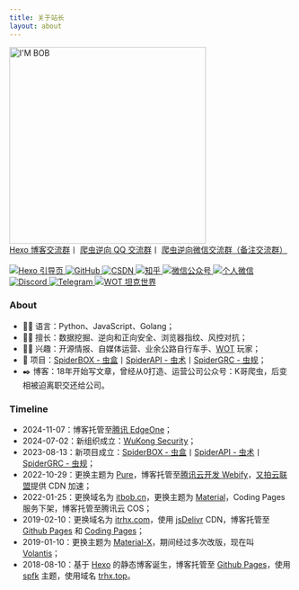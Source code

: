 ```yaml
---
title: 关于站长
layout: about
---
```


<img class="nofancybox" src="https://static.spiderapi.cn/itbob/images/about/bob.jpg" alt="I'M BOB" height="350"/>
<br>
<!-- <div class="text-roll">
    <p>
        <span>ITBOB ● 鲍勃</span>
    </p>
</div> -->

<div class="group">
    <a href="https://static.spiderapi.cn/public/images/info/qq_group_hexo1.jpg" title="点击扫码加入 Hexo 博客交流群">Hexo 博客交流群</a>丨
    <a href="https://static.spiderapi.cn/public/images/info/qq_group_spider1.jpg" title="点击扫码加入爬虫逆向 QQ 交流群">爬虫逆向 QQ 交流群</a>丨
    <a href="https://static.spiderapi.cn/public/images/info/wechat.jpg" title="点击扫码加入爬虫逆向微信交流群（备注交流群）">爬虫逆向微信交流群（备注交流群）</a>
</div>
<br>

<div class="contact">
    <a href="https://itbob.cn/" title="Hexo 引导页">
        <img class="nofancybox" src="https://static.spiderapi.cn/public/images/logo/hexo_48x48.png" alt="Hexo 引导页"/>
    </a>
    <a href="https://github.com/TRHX" title="GitHub">
        <img class="nofancybox" src="https://static.spiderapi.cn/public/images/logo/github_48x48.png" alt="GitHub"/>
    </a>
    <a href="https://itrhx.blog.csdn.net/?type=blog" title="CSDN">
        <img class="nofancybox" src="https://static.spiderapi.cn/public/images/logo/csdn_48x48.png" alt="CSDN"/>
    </a>
    <a href="https://www.zhihu.com/people/itrhx" title="知乎">
        <img class="nofancybox" src="https://static.spiderapi.cn/public/images/logo/zhihu_48x48.png" alt="知乎"/>
    </a>
    <a href="https://static.spiderapi.cn/public/images/info/spider_skill_green.png" title="微信公众号">
        <img class="nofancybox" src="https://static.spiderapi.cn/public/images/logo/mpweixin_48x48.png" alt="微信公众号"/>
    </a>
    <a href="https://static.spiderapi.cn/public/images/info/wechat.jpg" title="个人微信">
        <img class="nofancybox weixin" src="https://static.spiderapi.cn/public/images/logo/wechat_48x48.png" alt="个人微信"/>
    </a>
    <a href="http://discordapp.com/users/1124152819423920188" title="Discord">
        <img class="nofancybox" src="https://static.spiderapi.cn/public/images/logo/discord_48x48.png" alt="Discord"/>
    </a>
    <a href="https://t.me/WUKSEC" title="Telegram">
        <img class="nofancybox" src="https://static.spiderapi.cn/public/images/logo/telegram_48x48.png" alt="Telegram"/>
    </a>
    <a href="https://wotgame.cn/zh-cn/community/accounts/7050733952-%E8%88%92%E5%B0%8F%E5%85%8B%E4%B8%8E%E8%B4%9D%E5%B0%8F%E5%A1%94/" title="WOT 坦克世界">
        <img class="nofancybox" src="https://static.spiderapi.cn/public/images/logo/wot_48x48.png" alt="WOT 坦克世界"/>
    </a>
</div>

### About

- 👨‍💻 语言：Python、JavaScript、Golang；
- 👨‍🎓 擅长：数据挖掘、逆向和正向安全、浏览器指纹、风控对抗；
- 🚴‍♀️ 兴趣：开源情报、自媒体运营、业余公路自行车手、[WOT](https://wot.360.cn/) 玩家；
- 💾 项目：[SpiderBOX - 虫盒](https://spiderbox.cn/)丨[SpiderAPI - 虫术](https://spiderapi.cn/)丨[SpiderGRC - 虫规](https://spidergrc.cn/)；
- ✒️ 博客：18年开始写文章，曾经从0打造、运营公司公众号：K哥爬虫，后变相被迫离职交还给公司。

<!-- ### Contact -->

<!-- <font color='red'>**爬虫逆向微信交流群：添加微信 IT-BOB**</font> -->


### Timeline

- 2024-11-07：博客托管至[腾讯 EdgeOne](https://edgeone.ai/)；
- 2024-07-02：新组织成立：[WuKong Security](https://github.com/WuKongSecurity)；
- 2023-08-13：新项目成立：[SpiderBOX - 虫盒](https://spiderbox.cn/)丨[SpiderAPI - 虫术](https://spiderapi.cn/)丨[SpiderGRC - 虫规](https://spidergrc.cn/)；
- 2022-10-29：更换主题为 [Pure](https://github.com/renbaoshuo/hexo-theme-pure)，博客托管至[腾讯云开发 Webify](https://webify.cloudbase.net/)，[又拍云联盟](https://www.upyun.com/league)提供 CDN 加速；
- 2022-01-25：更换域名为 [itbob.cn](https://www.itbob.cn/)，更换主题为 [Material](https://github.com/bollnh/hexo-theme-material)，Coding Pages 服务下架，博客托管至腾讯云 COS；
- 2019-02-10：更换域名为 [itrhx.com](https://www.itrhx.com/)，使用 [jsDelivr](https://www.jsdelivr.com/) CDN，博客托管至 [Github Pages](https://pages.github.com/) 和 [Coding Pages](https://coding.net/)；
- 2019-01-10：更换主题为 [Material-X](https://github.com/xaoxuu/hexo-theme-material-x)，期间经过多次改版，现在叫 [Volantis](https://github.com/volantis-x/hexo-theme-volantis)；
- 2018-08-10：基于 [Hexo](https://hexo.io/) 的静态博客诞生，博客托管至 [Github Pages](https://pages.github.com/)，使用 [spfk](https://github.com/luuman/hexo-theme-spfk) 主题，使用域名 [trhx.top](trhx.top)。

<!-- ### Tips

- **<font color=red>想要查看或发布评论，请确保您的网络能正常访问 [Github](https://github.com/)；</font>**
- **<font color=red>由于评论调用的是 Github 的 Issues 功能，您参与评论后，有新评论也会邮件通知您，不想收到通知请前往 [Issues](https://github.com/TRHX/TRHX.github.io/issues) 页面取消通知。</font>** -->
